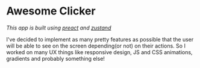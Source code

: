 # Awesome Clicker

_This app is built using [preact](https://preactjs.com/) and [zustand](https://github.com/pmndrs/zustand)_

I've decided to implement as many pretty features as possible that the user will be able to see on the screen depending(or not) on their actions. So I worked on many UX things like responsive design, JS and CSS animations, gradients and probably something else!
